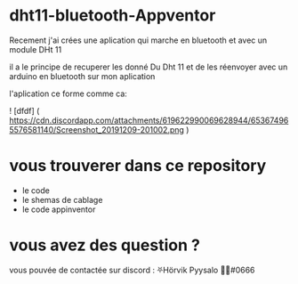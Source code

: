 # dht11-bluetooth-Appventor

Recement j'ai crées une aplication qui marche en bluetooth et avec un module DHt 11

il a le principe de recuperer les donné Du Dht 11 et de les réenvoyer avec un arduino en bluetooth sur mon aplication 

l'aplication ce forme comme ca: 

! [dfdf] ( https://cdn.discordapp.com/attachments/619622990069628944/653674965576581140/Screenshot_20191209-201002.png ) 

# vous trouverer dans ce repository

* le code 
* le shemas de cablage 
* le code appinventor 

# vous avez des question ? 

vous pouvée de contactée sur discord : 
⛧Hörvik Pyysalo 💜💛#0666
